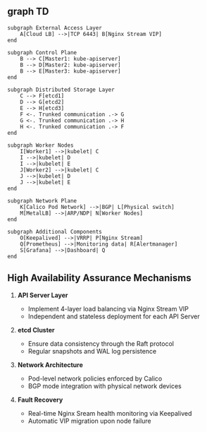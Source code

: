 ## graph TD
    subgraph External Access Layer
        A[Cloud LB] -->|TCP 6443| B[Nginx Stream VIP]
    end

    subgraph Control Plane
        B --> C[Master1: kube-apiserver]
        B --> D[Master2: kube-apiserver]
        B --> E[Master3: kube-apiserver]
    end

    subgraph Distributed Storage Layer
        C --> F[etcd1]
        D --> G[etcd2]
        E --> H[etcd3]
        F <-. Trunked communication .-> G
        G <-. Trunked communication .-> H
        H <-. Trunked communication .-> F
    end

    subgraph Worker Nodes
        I[Worker1] -->|kubelet| C
        I -->|kubelet| D
        I -->|kubelet| E
        J[Worker2] -->|kubelet| C
        J -->|kubelet| D
        J -->|kubelet| E
    end

    subgraph Network Plane
        K[Calico Pod Network] -->|BGP| L[Physical switch]
        M[MetalLB] -->|ARP/NDP| N[Worker Nodes]
    end

    subgraph Additional Components
        O[Keepalived] -->|VRRP| P[Nginx Stream]
        Q[Prometheus] -->|Monitoring data| R[Alertmanager]
        S[Grafana] -->|Dashboard| Q
    end

## High Availability Assurance Mechanisms

1. **API Server Layer**
   - Implement 4-layer load balancing via Nginx Stream VIP
   - Independent and stateless deployment for each API Server

2. **etcd Cluster**
   - Ensure data consistency through the Raft protocol
   - Regular snapshots and WAL log persistence

3. **Network Architecture**
   - Pod-level network policies enforced by Calico
   - BGP mode integration with physical network devices

4. **Fault Recovery**
   - Real-time Nginx Sream health monitoring via Keepalived
   - Automatic VIP migration upon node failure
